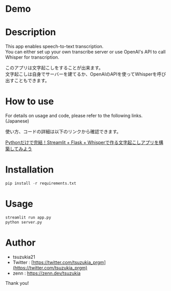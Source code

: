 # Demo


# Description

This app enables speech-to-text transcription.  
You can either set up your own transcribe server or use OpenAI's API to call Whisper for transcription.  

このアプリは文字起こしをすることが出来ます。  
文字起こしは自身でサーバーを建てるか、OpenAIのAPIを使ってWhisperを呼び出すこともできます。  

# How to use

For details on usage and code, please refer to the following links.(Japanese)

使い方、コードの詳細は以下のリンクから確認できます。

[Pythonだけで完結！Streamlit + Flask + Whisperで作る文字起こしアプリを構築してみよう](https://zenn.dev/tsuzukia/articles/05162d92997634)

# Installation

```python
pip install -r requirements.txt
```

# Usage

```python
streamlit run app.py
python server.py
```

# Author

* tsuzukia21
* Twitter : [https://twitter.com/tsuzukia_prgm](https://twitter.com/tsuzukia_prgm)
* zenn : https://zenn.dev/tsuzukia

Thank you!